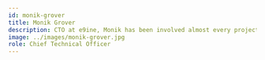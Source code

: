 ```yaml
---
id: monik-grover
title: Monik Grover
description: CTO at e9ine, Monik has been involved almost every project within the foundation. His knowledge in database is regarded as the best at e9ine. He has experience over 8 years in IT.
image: ../images/monik-grover.jpg
role: Chief Technical Officer
---
```

